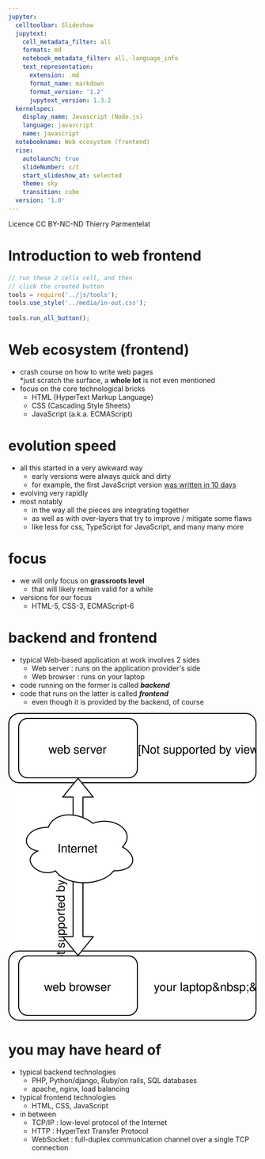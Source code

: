 ```yaml
---
jupyter:
  celltoolbar: Slideshow
  jupytext:
    cell_metadata_filter: all
    formats: md
    notebook_metadata_filter: all,-language_info
    text_representation:
      extension: .md
      format_name: markdown
      format_version: '1.2'
      jupytext_version: 1.3.2
  kernelspec:
    display_name: Javascript (Node.js)
    language: javascript
    name: javascript
  notebookname: Web ecosystem (frontend)
  rise:
    autolaunch: true
    slideNumber: c/t
    start_slideshow_at: selected
    theme: sky
    transition: cube
  version: '1.0'
---
```


<div class="licence">
<span>Licence CC BY-NC-ND</span>
<span>Thierry Parmentelat</span>
</div>


# Introduction to web frontend

```javascript
// run these 2 cells cell, and then 
// click the created button
tools = require('../js/tools');
tools.use_style('../media/in-out.css');
```

```javascript
tools.run_all_button();
```

<!-- #region slideshow={"slide_type": "slide"} -->
# Web ecosystem (frontend)
<!-- #endregion -->

* crash course on how to write web pages  
*just scratch the surface, a **whole lot** is not even mentioned  
* focus on the core technological bricks
  * HTML (HyperText Markup Language)
  * CSS (Cascading Style Sheets)
  * JavaScript (a.k.a. ECMAScript)

<!-- #region slideshow={"slide_type": "slide"} -->
# evolution speed
<!-- #endregion -->

* all this started in a very awkward way
  * early versions were always quick and dirty
  * for example, the first JavaScript version [was written in 10 days](https://thenewstack.io/brendan-eich-on-creating-javascript-in-10-days-and-what-hed-do-differently-today/)
* evolving very rapidly
* most notably
  * in the way all the pieces are integrating together
  * as well as with over-layers that try to improve / mitigate some flaws
  * like less for css, TypeScript for JavaScript, and many many more


<!-- #region slideshow={"slide_type": "slide"} -->
#  focus

* we will only focus on **grassroots level**
  * that will likely remain valid for a while
* versions for our focus
  * HTML-5, CSS-3, ECMAScript-6
<!-- #endregion -->

<!-- #region slideshow={"slide_type": "slide"} -->
# backend and frontend 
<!-- #endregion -->

* typical Web-based application at work involves 2 sides
  * Web server : runs on the application provider's side
  * Web browser : runs on your laptop
* code running on the former is called ***backend*** 
* code that runs on the latter is called ***frontend***
  * even though it is provided by the backend, of course  

<!-- #region slideshow={"slide_type": "slide"} -->
![](../media/client-server.svg)
<!-- #endregion -->

<!-- #region slideshow={"slide_type": "slide"} -->
# you may have heard of

* typical backend technologies
  * PHP, Python/django, Ruby/on rails, SQL databases
  * apache, nginx, load balancing
* typical frontend technologies
  * HTML, CSS, JavaScript
* in between
  * TCP/IP : low-level protocol of the Internet
  * HTTP : HyperText Transfer Protocol
  * WebSocket : full-duplex communication channel over a single TCP connection 
<!-- #endregion -->
